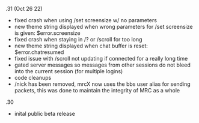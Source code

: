 .31 (Oct 26 22)
- fixed crash when using /set screensize w/ no parameters
- new theme string displayed when wrong parameters 
  for /set screensize is given: $error.screensize 
- fixed crash when staying in /? or /scroll for too long
- new theme string displayed when chat buffer is reset: $error.chatresumed
- fixed issue with /scroll not updating if connected for a really long time
- gated server messages so messages from other sessions do not bleed into the current session
  (for multiple logins)
- code cleanups
- /nick has been removed, mrcX now uses the bbs user alias for sending packets,
  this was done to maintain the integrity of MRC as a whole


.30
- inital public beta release